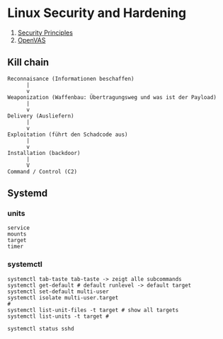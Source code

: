 # Linux Security and Hardening 

  1. [Security Principles](security-principles.md)
  1. [OpenVAS](openvas.md)
  
## Kill chain 

```
Reconnaisance (Informationen beschaffen)
      |
      v
Weaponization (Waffenbau: Übertragungsweg und was ist der Payload)
      |
      v
Delivery (Ausliefern) 
      |
      v 
Exploitation (führt den Schadcode aus) 
      |
      v
Installation (backdoor) 
      |
      V
Command / Control (C2) 
```

## Systemd 

### units 

```
service 
mounts
target
timer 
```

### systemctl 

```
systemctl tab-taste tab-taste -> zeigt alle subcommands 
systemctl get-default # default runlevel -> default target 
systemctl set-default multi-user  
systemctl isolate multi-user.target 
# 
systemctl list-unit-files -t target # show all targets 
systemctl list-units -t target # 

systemctl status sshd 

```


